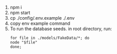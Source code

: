 1.  npm i
2.  npm start
3.  cp ./config/.env.example ./.env
4.  copy env example command
5.  To run the database seeds. in root directory, run:
    <!-- ====================================== -->
        for file in ./models/FakeData/*; do
        node "$file"
        done;
    <!-- ====================================== -->
